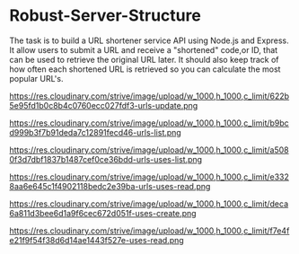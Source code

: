 # Robust-Server-Structure

The task is to build a URL shortener service API using Node.js and Express.
It allow users to submit a URL and receive a "shortened" code,or ID,
that can be used to retrieve the original URL later.
It should also keep track of how often each shortened URL is retrieved so you can calculate the most popular URL's.


https://res.cloudinary.com/strive/image/upload/w_1000,h_1000,c_limit/622b5e95fd1b0c8b4c0760ecc027fdf3-urls-update.png

https://res.cloudinary.com/strive/image/upload/w_1000,h_1000,c_limit/b9bcd999b3f7b91deda7c12891fecd46-urls-list.png

https://res.cloudinary.com/strive/image/upload/w_1000,h_1000,c_limit/a5080f3d7dbf1837b1487cef0ce36bdd-urls-uses-list.png

https://res.cloudinary.com/strive/image/upload/w_1000,h_1000,c_limit/e3328aa6e645c1f4902118bedc2e39ba-urls-uses-read.png

https://res.cloudinary.com/strive/image/upload/w_1000,h_1000,c_limit/deca6a811d3bee6d1a9f6cec672d051f-uses-create.png

https://res.cloudinary.com/strive/image/upload/w_1000,h_1000,c_limit/f7e4fe21f9f54f38d6d14ae1443f527e-uses-read.png

